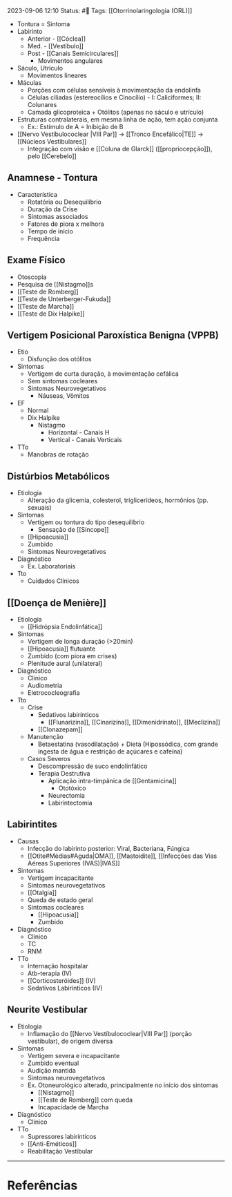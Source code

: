 2023-09-06 12:10
Status: #🌱 
Tags: [[Otorrinolaringologia (ORL)]]
<br/>
- Tontura = Sintoma
- Labirinto
	- Anterior - [[Cóclea]]
	- Med. - [[Vestíbulo]]
	- Post - [[Canais Semicirculares]]
		- Movimentos angulares
- Sáculo, Utrículo
	- Movimentos lineares
- Máculas
	- Porções com células sensíveis à movimentação da endolinfa
	- Células ciliadas (estereocílios e Cinocílio) - I: Caliciformes; II: Colunares
	- Camada glicoproteica + Otólitos (apenas no sáculo e utrículo)
- Estruturas contralaterais, em mesma linha de ação, tem ação conjunta
	- Ex.: Estímulo de A = Inibição de B
- [[Nervo Vestíbulococlear |VIII Par]] -> [[Tronco Encefálico|TE]] -> [[Núcleos Vestibulares]]
	- Integração com visão e [[Coluna de Glarck]] ([[propriocepção]]), pelo [[Cerebelo]]
## Anamnese - Tontura
- Característica
	- Rotatória ou Desequilíbrio
	- Duração da Crise
	- Sintomas associados
	- Fatores de piora x melhora
	- Tempo de início
	- Frequência
## Exame Físico
- Otoscopia
- Pesquisa de [[Nistagmo]]s
- [[Teste de Romberg]]
- [[Teste de Unterberger-Fukuda]]
- [[Teste de Marcha]]
- [[Teste de Dix Halpike]]
## Vertigem Posicional Paroxística Benigna (VPPB)
- Etio
	- Disfunção dos otólitos
- Sintomas
	- Vertigem de curta duração, à movimentação cefálica
	- Sem sintomas cocleares
	- Sintomas Neurovegetativos
		- Náuseas, Vômitos
- EF
	- Normal
	- Dix Halpike
		- Nistagmo
			- Horizontal - Canais H
			- Vertical - Canais Verticais
- TTo
	- Manobras de rotação
## Distúrbios Metabólicos
- Etiologia
	- Alteração da glicemia, colesterol, triglicerídeos, hormônios (pp. sexuais)
- Sintomas
	- Vertigem ou tontura do tipo desequilíbrio
		- Sensação de [[Síncope]]
	- [[Hipoacusia]]
	- Zumbido
	- Sintomas Neurovegetativos
- Diagnóstico
	- Ex. Laboratoriais
- Tto
	- Cuidados Clínicos
## [[Doença de Menière]]
- Etiologia
	- [[Hidrópsia Endolinfática]]
- Sintomas
	- Vertigem de longa duração (>20min)
	- [[Hipoacusia]] flutuante
	- Zumbido (com piora em crises)
	- Plenitude aural (unilateral)
- Diagnóstico
	- Clínico
	- Audiometria
	- Eletrococleografia
- Tto
	- Crise
		- Sedativos labirínticos
			- [[Flunarizina]], [[Cinarizina]], [[Dimenidrinato]], [[Meclizina]]
		- [[Clonazepam]]
	- Manutenção
		- Betaestatina (vasodilatação) + Dieta (Hipossódica, com grande ingesta de água e restrição de açúcares e cafeína)
	- Casos Severos
		- Descompressão de suco endolinfático
		- Terapia Destrutiva
			- Aplicação intra-timpânica de [[Gentamicina]]
				- Ototóxico
			- Neurectomia
			- Labirintectomia
## Labirintites
- Causas
	- Infecção do labirinto posterior: Viral, Bacteriana, Fúngica
	- [[Otite#Médias#Aguda|OMA]], [[Mastoidite]], [[Infecções das Vias Aéreas Superiores (IVAS)|IVAS]]
- Sintomas
	- Vertigem incapacitante
	- Sintomas neurovegetativos
	- [[Otalgia]]
	- Queda de estado geral
	- Sintomas cocleares
		- [[Hipoacusia]]
		- Zumbido
- Diagnóstico
	- Clínico
	- TC
	- RNM
- TTo
	- Internação hospitalar
	- Atb-terapia (IV)
	- [[Corticosteróides]] (IV)
	- Sedativos Labirínticos (IV)
## Neurite Vestibular
- Etiologia
	- Inflamação do [[Nervo Vestíbulococlear|VIII Par]] (porção vestibular), de origem diversa
- Sintomas
	- Vertigem severa e incapacitante
	- Zumbido eventual
	- Audição mantida
	- Sintomas neurovegetativos
	- Ex. Otoneurológico alterado, principalmente no início dos sintomas
		- [[Nistagmo]]
		- [[Teste de Romberg]] com queda
		- Incapacidade de Marcha
- Diagnóstico
	- Clínico
- TTo
	- Supressores labirínticos
	- [[Anti-Eméticos]]
	- Reabilitação Vestibular
____
# Referências

